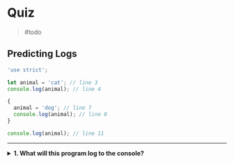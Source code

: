 # Quiz

> #todo

## Predicting Logs

```js
'use strict';

let animal = 'cat'; // line 3
console.log(animal); // line 4

{
  animal = 'dog'; // line 7
  console.log(animal); // line 8
}

console.log(animal); // line 11
```

---

<details>
<summary><strong>1. What will this program log to the console?</strong></summary>
<br>

<details>
<summary><em>A.  <code>"cat"</code> then <code>"dog"</code> then <code>undefined</code></em></summary>
<br>

✖ Nope.

`undefined` will never be logged in this program. There is only one variable
named `animal`, and it always has a value.

It was initialized to `"cat"` and is later reassigned to `"dog"`.

</details>
<details>
<summary><em>B.  <code>"cat"</code> then <code>"dog"</code> then <code>"cat"</code></em></summary>
<br>

✖ Nope.

The variable `animal` is declared in the outer scope and _reassigned_ in the
inner scope. A new variable was not declared inside the scope. It's the same
variable inside and outside!

Modifying an _outer scope_ variable from an _inner scope_ is the same as
modifying it outside, so the new value will still be stored for the final log.

</details>
<details>
<summary><em>C.  <code>"cat"</code> then <code>"dog"</code> then <code>"dog"</code></em></summary>
<br>

✔ Correct!

The assignment on line 7 is inside a block scope, but is accessing a variable
declared in the outer scope. This means that the new value will still be
available after the scope has closed.

Line 8 and line 11 will both log `"dog"` because a new value was never assigned
between those lines.

</details>

</details>
